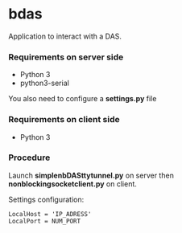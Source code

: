 # bdas

Application to interact with a DAS.

### Requirements on server side

* Python 3
* python3-serial

You also need to configure a **settings.py** file

### Requirements on client side

* Python 3

### Procedure

Launch **simplenbDASttytunnel.py** on server then **nonblockingsocketclient.py** on client.

Settings configuration:
```
LocalHost = 'IP_ADRESS'
LocalPort = NUM_PORT
```
